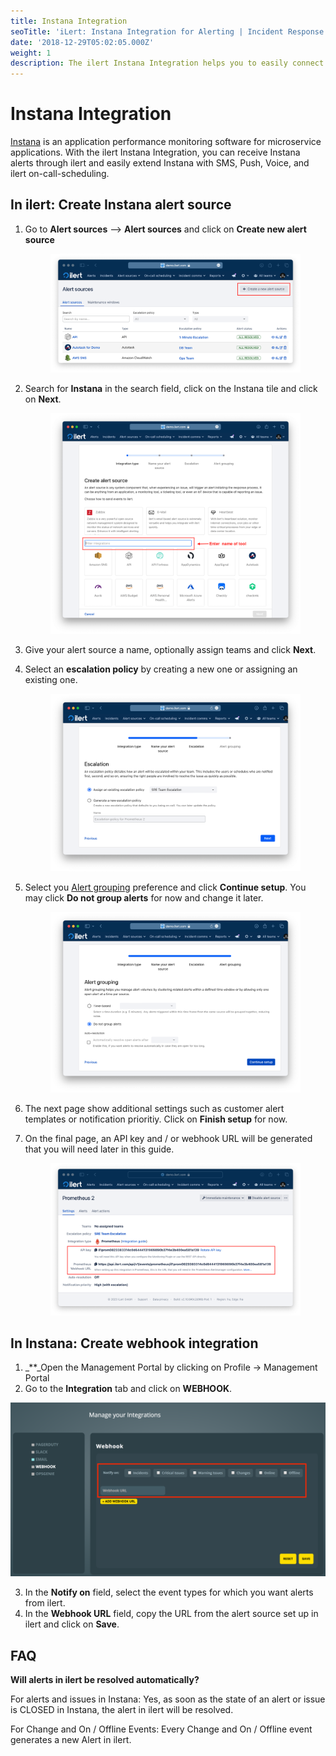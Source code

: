 ```yaml
---
title: Instana Integration
seoTitle: 'iLert: Instana Integration for Alerting | Incident Response | Uptime'
date: '2018-12-29T05:02:05.000Z'
weight: 1
description: The ilert Instana Integration helps you to easily connect ilert with Instana.
---
```


# Instana Integration

[Instana](https://www.instana.com/) is an application performance monitoring software for microservice applications. With the ilert Instana Integration, you can receive Instana alerts through ilert and easily extend Instana with SMS, Push, Voice, and ilert on-call-scheduling.

## In ilert: Create Instana alert source <a href="#create-alarm-source" id="create-alarm-source"></a>

1.  Go to **Alert sources** --> **Alert sources** and click on **Create new alert source**

    <figure><img src="../.gitbook/assets/Screenshot 2023-08-28 at 10.21.10.png" alt=""><figcaption></figcaption></figure>
2.  Search for **Instana** in the search field, click on the Instana tile and click on **Next**.&#x20;

    <figure><img src="../.gitbook/assets/Screenshot 2023-08-28 at 10.24.23.png" alt=""><figcaption></figcaption></figure>
3. Give your alert source a name, optionally assign teams and click **Next**.
4.  Select an **escalation policy** by creating a new one or assigning an existing one.

    <figure><img src="../.gitbook/assets/Screenshot 2023-08-28 at 11.37.47.png" alt=""><figcaption></figcaption></figure>
5.  Select you [Alert grouping](../alerting/alert-sources.md#alert-grouping) preference and click **Continue setup**. You may click **Do not group alerts** for now and change it later.&#x20;

    <figure><img src="../.gitbook/assets/Screenshot 2023-08-28 at 11.38.24.png" alt=""><figcaption></figcaption></figure>
6. The next page show additional settings such as customer alert templates or notification prioritiy. Click on **Finish setup** for now.
7.  On the final page, an API key and / or webhook URL will be generated that you will need later in this guide.

    <figure><img src="../.gitbook/assets/Screenshot 2023-08-28 at 11.47.34 (1).png" alt=""><figcaption></figcaption></figure>

## In Instana: Create webhook integration <a href="#create-webhook-integration" id="create-webhook-integration"></a>

1. \_\*\*\_Open the Management Portal by clicking on Profile → Management Portal
2. Go to the **Integration** tab and click on **WEBHOOK**.

![](../.gitbook/assets/i1-3.png)

3. In the **Notify on** field, select the event types for which you want alerts from ilert.
4. In the **Webhook URL** field, copy the URL from the alert source set up in ilert and click on **Save**.

## FAQ <a href="#faq" id="faq"></a>

**Will alerts in ilert be resolved automatically?**

For alerts and issues in Instana: Yes, as soon as the state of an alert or issue is CLOSED in Instana, the alert in ilert will be resolved.

For Change and On / Offline Events: Every Change and On / Offline event generates a new Alert in ilert.
